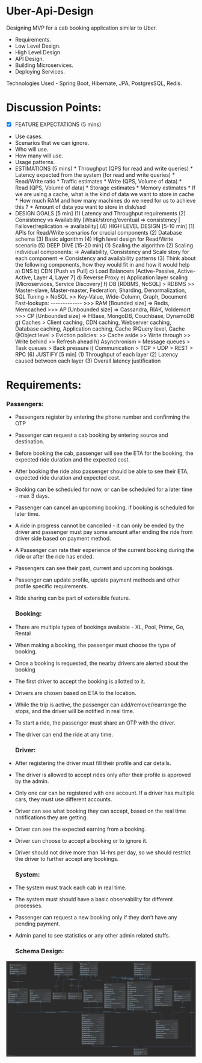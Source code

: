 # Uber-Api-Design
Designing MVP for a cab booking application similar to Uber.

* Requirements.
* Low Level Design.
* High Level Design.
* API Design.
* Building Microservices.
* Deploying Services.

Technologies Used - Spring Boot, Hibernate, JPA, PostgresSQL, Redis.

# Discussion Points:

- [x] FEATURE EXPECTATIONS (5 mins)
- Use cases.
- Scenarios that we can ignore.
- Who will use.
- How many will use.
- Usage patterns.
- ESTIMATIONS (5 mins)
        * Throughput (QPS for read and write queries)
        * Latency expected from the system (for read and write queries)
        * Read/Write ratio
        * Traffic estimates
                * Write (QPS, Volume of data)
                * Read  (QPS, Volume of data)
        * Storage estimates
        * Memory estimates
                * If we are using a cache, what is the kind of data we want to store in cache
                * How much RAM and how many machines do we need for us to achieve this ?
                * Amount of data you want to store in disk/ssd
- DESIGN GOALS [5 min]
        (1) Latency and Throughput requirements
        (2) Consistency vs Availability  [Weak/strong/eventual => consistency | Failover/replication => availability]
(4) HIGH LEVEL DESIGN [5-10 min]
        (1) APIs for Read/Write scenarios for crucial components
        (2) Database schema
        (3) Basic algorithm
        (4) High level design for Read/Write scenario
(5) DEEP DIVE [15-20 min]
        (1) Scaling the algorithm
        (2) Scaling individual components: 
                -> Availability, Consistency and Scale story for each component
                -> Consistency and availability patterns
        (3) Think about the following components, how they would fit in and how it would help
                a) DNS
                b) CDN [Push vs Pull]
                c) Load Balancers [Active-Passive, Active-Active, Layer 4, Layer 7]
                d) Reverse Proxy
                e) Application layer scaling [Microservices, Service Discovery]
                f) DB [RDBMS, NoSQL]
                        > RDBMS 
                            >> Master-slave, Master-master, Federation, Sharding, Denormalization, SQL Tuning
                        > NoSQL
                            >> Key-Value, Wide-Column, Graph, Document
                                Fast-lookups:
                                -------------
                                    >>> RAM  [Bounded size] => Redis, Memcached
                                    >>> AP [Unbounded size] => Cassandra, RIAK, Voldemort
                                    >>> CP [Unbounded size] => HBase, MongoDB, Couchbase, DynamoDB
                g) Caches
                        > Client caching, CDN caching, Webserver caching, Database caching, Application caching, Cache @Query level, Cache @Object level
                        > Eviction policies:
                                >> Cache aside
                                >> Write through
                                >> Write behind
                                >> Refresh ahead
                h) Asynchronism
                        > Message queues
                        > Task queues
                        > Back pressure
                i) Communication
                        > TCP
                        > UDP
                        > REST
                        > RPC
(6) JUSTIFY [5 min]
	(1) Throughput of each layer
	(2) Latency caused between each layer
	(3) Overall latency justification

# Requirements:

  ### Passengers: 

* Passengers register by entering the phone number and confirming the OTP
* Passenger can request a cab booking by entering source and destination.
* Before booking the cab, passenger will see the ETA for the booking, the expected ride duration and the expected cost.
* After booking the ride also passenger should be able to see their ETA, expected ride duration and expected cost.
* Booking can be scheduled for now, or can be scheduled for a later time - max 3 days.
* Passenger can cancel an upcoming booking, if booking is scheduled for later time.
* A ride in progress cannot be cancelled - it can only be ended by the driver and passenger must pay some amount after ending the ride from driver side based on payment method.
* A Passenger can rate their experience of the current booking during the ride or after the ride has ended.
* Passengers can see their past, current and upcoming bookings.
* Passenger can update profile, update payment methods and other profile specific requirements.
* Ride sharing can be part of extensible feature.

  ### Booking:

* There are multiple types of bookings available - XL, Pool, Prime, Go, Rental
* When making a booking, the passenger must choose the type of booking.
* Once a booking is requested, the nearby drivers are alerted about the booking 
* The first driver to accept the booking is allotted to it.
* Drivers are chosen based on ETA to the location.
* While the trip is active, the passenger can add/remove/rearrange the stops, and the driver will be notified in real time.
* To start a ride, the passenger must share an OTP with the driver.
* The driver can end the ride at any time.

  ### Driver:
* After registering the driver must fill their profile and car details.
* The driver is allowed to accept rides only after their profile is approved by the admin.
* Only one car can be registered with one account. If a driver has multiple cars, they must use different accounts.
* Driver can see what booking they can accept, based on the real time notifications they are getting.
* Driver can see the expected earning from a booking.
* Driver can choose to accept a booking or to ignore it.
* Driver should not drive more than 14-hrs per day, so we should restrict the driver to further accept any bookings.

  ### System:
* The system must track each cab in real time.
* The system must should have a basic observability for different processes.
* Passenger can request a new booking only if they don’t have any pending payment.
* Admin panel to see statistics or any other admin related stuffs.


  ### Schema Design:

![](./uber_uml.png)



